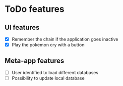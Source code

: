 # ToDo features

## UI features

+ [x] Remember the chain if the application goes inactive
+ [x] Play the pokemon cry with a button

## Meta-app features

+ [ ] User identified to load different databases
+ [ ] Possibility to update local database
